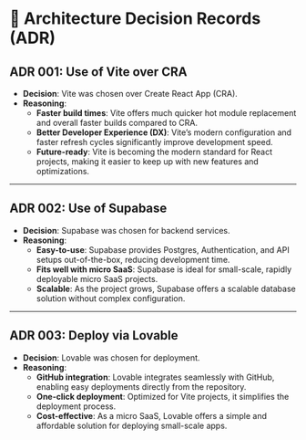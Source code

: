 # 🧠 Architecture Decision Records (ADR)

## ADR 001: Use of Vite over CRA

- **Decision**: Vite was chosen over Create React App (CRA).
- **Reasoning**: 
  - **Faster build times**: Vite offers much quicker hot module replacement and overall faster builds compared to CRA.
  - **Better Developer Experience (DX)**: Vite’s modern configuration and faster refresh cycles significantly improve development speed.
  - **Future-ready**: Vite is becoming the modern standard for React projects, making it easier to keep up with new features and optimizations.

---

## ADR 002: Use of Supabase

- **Decision**: Supabase was chosen for backend services.
- **Reasoning**:
  - **Easy-to-use**: Supabase provides Postgres, Authentication, and API setups out-of-the-box, reducing development time.
  - **Fits well with micro SaaS**: Supabase is ideal for small-scale, rapidly deployable micro SaaS projects.
  - **Scalable**: As the project grows, Supabase offers a scalable database solution without complex configuration.

---

## ADR 003: Deploy via Lovable

- **Decision**: Lovable was chosen for deployment.
- **Reasoning**:
  - **GitHub integration**: Lovable integrates seamlessly with GitHub, enabling easy deployments directly from the repository.
  - **One-click deployment**: Optimized for Vite projects, it simplifies the deployment process.
  - **Cost-effective**: As a micro SaaS, Lovable offers a simple and affordable solution for deploying small-scale apps.

